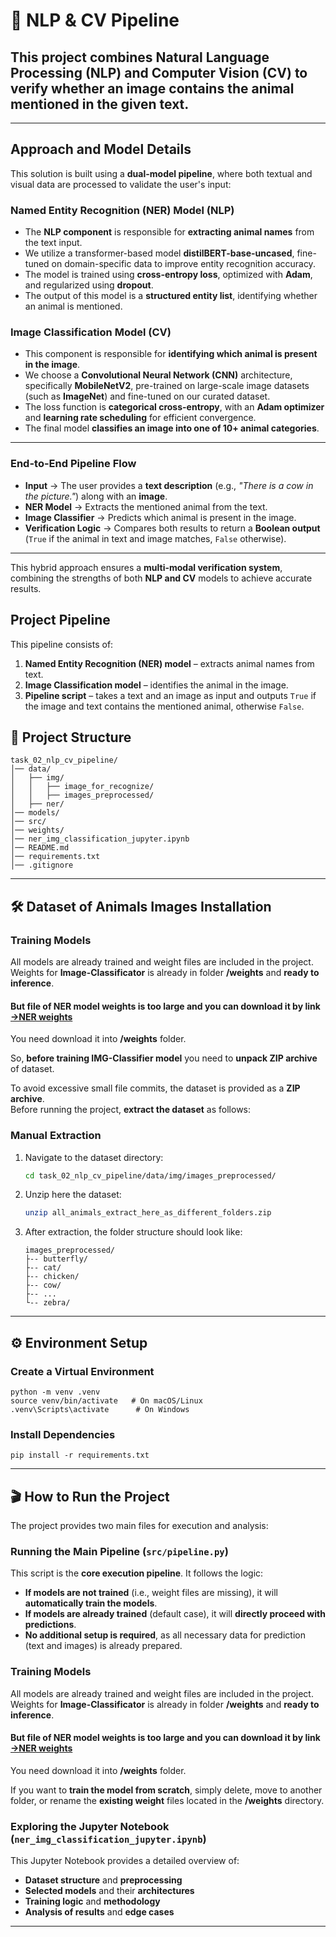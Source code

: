 # 🦡 NLP & CV Pipeline

## This project combines **Natural Language Processing (NLP)** and **Computer Vision (CV)** to verify whether an image contains the animal mentioned in the given text.

---

## Approach and Model Details

This solution is built using a **dual-model pipeline**, where both textual and visual data are processed to validate the user's input:

### Named Entity Recognition (NER) Model (NLP)

- The **NLP component** is responsible for **extracting animal names** from the text input.
- We utilize a transformer-based model **distilBERT-base-uncased**, fine-tuned on domain-specific data to improve entity recognition accuracy.
- The model is trained using **cross-entropy loss**, optimized with **Adam**, and regularized using **dropout**.
- The output of this model is a **structured entity list**, identifying whether an animal is mentioned.

### Image Classification Model (CV)

- This component is responsible for **identifying which animal is present in the image**.
- We choose a **Convolutional Neural Network (CNN)** architecture, specifically **MobileNetV2**, pre-trained on large-scale image datasets (such as **ImageNet**) and fine-tuned on our curated dataset.
- The loss function is **categorical cross-entropy**, with an **Adam optimizer** and **learning rate scheduling** for efficient convergence.
- The final model **classifies an image into one of 10+ animal categories**.

---

### End-to-End Pipeline Flow

- **Input** → The user provides a **text description** (e.g., _"There is a cow in the picture."_) along with an **image**.  
- **NER Model** → Extracts the mentioned animal from the text.  
- **Image Classifier** → Predicts which animal is present in the image.  
- **Verification Logic** → Compares both results to return a **Boolean output** (`True` if the animal in text and image matches, `False` otherwise).

---

This hybrid approach ensures a **multi-modal verification system**, combining the strengths of both **NLP and CV** models to achieve accurate results.

## Project Pipeline

This pipeline consists of:
1. **Named Entity Recognition (NER) model** – extracts animal names from text.
2. **Image Classification model** – identifies the animal in the image.
3. **Pipeline script** – takes a text and an image as input and outputs `True` if the image and text contains the mentioned animal, otherwise `False`.

## 📂 Project Structure

```
task_02_nlp_cv_pipeline/
│── data/
│   ├── img/
│   │   ├── image_for_recognize/
│   │   ├── images_preprocessed/
│   ├── ner/
│── models/
│── src/
│── weights/
│── ner_img_classification_jupyter.ipynb
│── README.md
│── requirements.txt
│── .gitignore
```
---

## 🛠 Dataset of Animals Images Installation

### Training Models
All models are already trained and weight files are included in the project.
Weights for **Image-Classificator** is already in folder **/weights** and **ready to inference**.
#### But file of NER model weights is too large and you can download it by link [->NER weights](https://drive.google.com/file/d/1YPFIIulgqk5fMbNfPS7if_IBdN0UBWWq/view?usp=sharing)
You need download it into **/weights** folder.

So, **before training IMG-Classifier model** you need to **unpack ZIP archive** of dataset.

To avoid excessive small file commits, the dataset is provided as a **ZIP archive**.  
Before running the project, **extract the dataset** as follows:

### **Manual Extraction**
1. Navigate to the dataset directory:
   ```sh
   cd task_02_nlp_cv_pipeline/data/img/images_preprocessed/
   ```
2. Unzip here the dataset:
   ```sh
   unzip all_animals_extract_here_as_different_folders.zip
   ```
3. After extraction, the folder structure should look like:
   ```
   images_preprocessed/
   ├-- butterfly/
   ├-- cat/
   ├-- chicken/
   ├-- cow/
   ├-- ...
   └-- zebra/
   ```

---

## ⚙️ Environment Setup

### **Create a Virtual Environment**
```
python -m venv .venv
source venv/bin/activate   # On macOS/Linux
.venv\Scripts\activate      # On Windows
```

### **Install Dependencies**
```
pip install -r requirements.txt
```

---

## 🎬 How to Run the Project

The project provides two main files for execution and analysis:

### **Running the Main Pipeline** (`src/pipeline.py`)
This script is the **core execution pipeline**. It follows the logic:
- **If models are not trained** (i.e., weight files are missing), it will **automatically train the models**.
- **If models are already trained** (default case), it will **directly proceed with predictions**.
- **No additional setup is required**, as all necessary data for prediction (text and images) is already prepared.

### Training Models
All models are already trained and weight files are included in the project.
Weights for **Image-Classificator** is already in folder **/weights** and **ready to inference**.
#### But file of NER model weights is too large and you can download it by link [->NER weights](https://drive.google.com/file/d/1YPFIIulgqk5fMbNfPS7if_IBdN0UBWWq/view?usp=sharing)
You need download it into **/weights** folder.

If you want to **train the model from scratch**, simply delete, move to another folder, or rename the **existing weight** files located in the **/weights** directory.


### Exploring the Jupyter Notebook (`ner_img_classification_jupyter.ipynb`)

This Jupyter Notebook provides a detailed overview of:

- **Dataset structure** and **preprocessing**
- **Selected models** and their **architectures**
- **Training logic** and **methodology** 
- **Analysis of results** and **edge cases**

---

